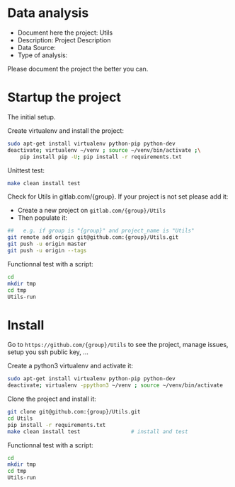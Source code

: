 # Data analysis
- Document here the project: Utils
- Description: Project Description
- Data Source:
- Type of analysis:

Please document the project the better you can.

# Startup the project

The initial setup.

Create virtualenv and install the project:
```bash
sudo apt-get install virtualenv python-pip python-dev
deactivate; virtualenv ~/venv ; source ~/venv/bin/activate ;\
    pip install pip -U; pip install -r requirements.txt
```

Unittest test:
```bash
make clean install test
```

Check for Utils in gitlab.com/{group}.
If your project is not set please add it:

- Create a new project on `gitlab.com/{group}/Utils`
- Then populate it:

```bash
##   e.g. if group is "{group}" and project_name is "Utils"
git remote add origin git@github.com:{group}/Utils.git
git push -u origin master
git push -u origin --tags
```

Functionnal test with a script:

```bash
cd
mkdir tmp
cd tmp
Utils-run
```

# Install

Go to `https://github.com/{group}/Utils` to see the project, manage issues,
setup you ssh public key, ...

Create a python3 virtualenv and activate it:

```bash
sudo apt-get install virtualenv python-pip python-dev
deactivate; virtualenv -ppython3 ~/venv ; source ~/venv/bin/activate
```

Clone the project and install it:

```bash
git clone git@github.com:{group}/Utils.git
cd Utils
pip install -r requirements.txt
make clean install test                # install and test
```
Functionnal test with a script:

```bash
cd
mkdir tmp
cd tmp
Utils-run
```
